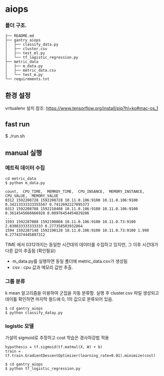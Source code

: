 # aiops

### 폴더 구조.   
```
├── README.md   
├── gantry_aiops   
│   ├── classify_data.py   
│   ├── cluster.csv    
│   ├── test_ml.py   
│   └── tf_logistic_regression.py   
├── metric_data     
│   ├── m_data.py   
│   ├── metric_data.csv   
│   └── test_m.py   
└── requirements.txt
```


## 환경 설정 
vritualenv 설치 
참조: https://www.tensorflow.org/install/pip?hl=ko#mac-os_1

## fast run
$ ./run.sh


## manual 실행 

### 메트릭 데이터 수집
```
cd metric_data
$ python m_data.py

count,  CPU_TIME,  MEMROY_TIME,  CPU_INSANCE,  MEMORY_INSTANCE,  CPU_VALUE,  MEMORY_VALUE 
0312 1592208728 1592208728 10.11.0.106:9100 10.11.0.106:9100 0.34213333333355567 0.7412692227895373
0313 1592208788 1592210408 10.11.0.106:9100 10.11.0.106:9100 0.3614545666666928 0.08976454454829286
...
1593 1592287088 1592190068 10.11.0.106:9100 10.11.0.73:9100 2.030833333333333 0.277358503932864
1594 1592287148 1592190128 10.11.0.106:9100 10.11.0.73:9100 1.998 0.2774374445897312
```
TIME 에서 0312까지는 동일한 시간대의 데이터를 수집하고 있지만, 그 이후 시간대가 다른 값이 추출됨 (확인필요)
 
 * m_data.py를 실행하면 동일 폴더에 metric_data.csv가 생성됨 
 * csv : cpu 값과 메모리 값만 추출. 

 ### 그룹 분류
 k mean 알고리즘을 이용하여 군집을 자동 분류함. 실행 후 cluster.csv 파일 생성되고 데이틀 확인하면 마지막 필드에 0, 1의 값으로 분류되어 있음. 
 ```
 $ cd gantry_aiops
 $ python classify_datay.py 
 ```

 ### logistic 모델 
 가설의 sigmoid로 추정하고 cost 학습은 경사하강법 적용 
 ```
 hypothesis = tf.sigmoid(tf.matmul(X, W) + b)
 train = tf.train.GradientDescentOptimizer(learning_rate=0.01).minimize(cost)
 ```
 ```
 $ cd gantry_aiops
 $ python tf_logistic_regression.py
 ```

